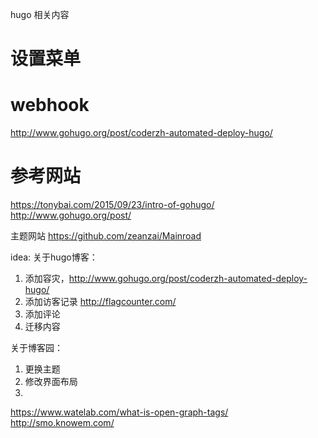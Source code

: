 
hugo 相关内容
# 设置菜单

# webhook
http://www.gohugo.org/post/coderzh-automated-deploy-hugo/

# 参考网站
https://tonybai.com/2015/09/23/intro-of-gohugo/
http://www.gohugo.org/post/

主题网站
https://github.com/zeanzai/Mainroad

idea:
关于hugo博客：
  1. 添加容灾，http://www.gohugo.org/post/coderzh-automated-deploy-hugo/
  2. 添加访客记录 http://flagcounter.com/
  3. 添加评论
  4. 迁移内容

关于博客园：
  1. 更换主题
  2. 修改界面布局
  3.

https://www.watelab.com/what-is-open-graph-tags/
http://smo.knowem.com/
